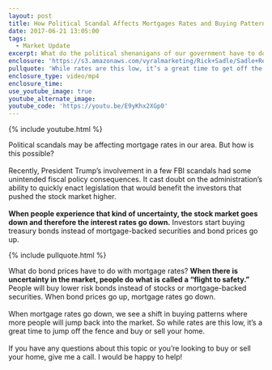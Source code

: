 ```yaml
---
layout: post
title: How Political Scandal Affects Mortgages Rates and Buying Patterns
date: 2017-06-21 13:05:00
tags:
  - Market Update
excerpt: What do the political shenanigans of our government have to do with mortgage rates? Today I’m explaining how.
enclosure: 'https://s3.amazonaws.com/vyralmarketing/Rick+Sadle/Sadle+Real+Estate+Team-+Political+scandal+and+mortgage+rates.mp4'
pullquote: 'While rates are this low, it’s a great time to get off the fence and back into the market.'
enclosure_type: video/mp4
enclosure_time:
use_youtube_image: true
youtube_alternate_image:
youtube_code: 'https://youtu.be/E9yKhx2XGp0'
---
```



{% include youtube.html %}

Political scandals may be affecting mortgage rates in our area. But how is this possible?
<br>
<br>Recently, President Trump’s involvement in a few FBI scandals had some unintended fiscal policy consequences. It cast doubt on the administration’s ability to quickly enact legislation that would benefit the investors that pushed the stock market higher.
<br>
<br>**When people experience that kind of uncertainty, the stock market goes down and therefore the interest rates go down.** Investors start buying treasury bonds instead of mortgage-backed securities and bond prices go up.

{% include pullquote.html %}

What do bond prices have to do with mortgage rates? **When there is uncertainty in the market, people do what is called a “flight to safety.”** People will buy lower risk bonds instead of stocks or mortgage-backed securities. When bond prices go up, mortgage rates go down.
<br>
<br>When mortgage rates go down, we see a shift in buying patterns where more people will jump back into the market. So while rates are this low, it’s a great time to jump off the fence and buy or sell your home.
<br>
<br>If you have any questions about this topic or you’re looking to buy or sell your home, give me a call. I would be happy to help!
<br>